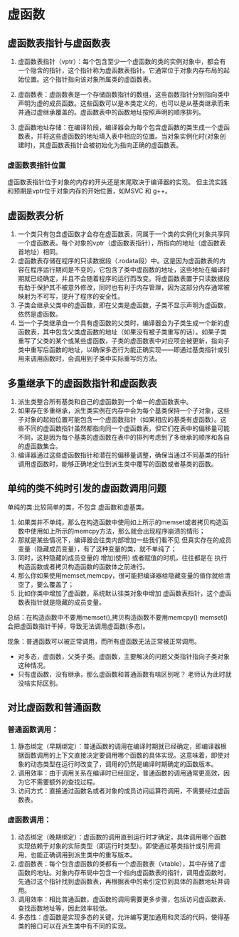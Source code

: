 # 虚函数
## 虚函数表指针与虚函数表
1. 虚函数表指针（vptr）：每个包含至少一个虚函数的类的实例对象中，都会有一个隐含的指针，这个指针称为虚函数表指针。它通常位于对象内存布局的起始位置。这个指针指向该对象所属类的虚函数表。

2. 虚函数表：虚函数表是一个存储函数指针的数组，这些函数指针分别指向类中声明为虚的成员函数。这些函数可以是本类定义的，也可以是从基类继承而来并通过虚继承覆盖的。虚函数表中的函数地址按照声明的顺序排列。

3. 虚函数地址存储：在编译阶段，编译器会为每个包含虚函数的类生成一个虚函数表，并将这些虚函数的地址填入表中相应的位置。当对象实例化时(对象创建时)，其虚函数表指针会被初始化为指向正确的虚函数表。

### 虚函数表指针位置
虚函数表指针位于对象的内存的开头还是末尾取决于编译器的实现。
但主流实践和预期是vptr位于对象内存的开始位置，如MSVC 和 g++。

## 虚函数表分析
1. 一个类只有包含虚函数才会存在虚函数表，同属于一个类的实例化对象共享同一个虚函数表。每个对象的vptr（虚函数表指针），所指向的地址（虚函数表首地址）相同。
2. 虚函数表存储在程序的只读数据段（.rodata段）中。这是因为虚函数表的内容在程序运行期间是不变的，它包含了类中虚函数的地址，这些地址在编译时期就已经确定，并且不会随着程序的运行而改变。将虚函数表置于只读数据段有助于保护其不被意外修改，同时也有利于内存管理，因为这部分内存通常被映射为不可写，提升了程序的安全性。
3. 子类会继承父类中的虚函数，即在父类是虚函数，子类不显示声明为虚函数，依然是虚函数。
4. 当一个子类继承自一个具有虚函数的父类时，编译器会为子类生成一个新的虚函数表，其中包含父类虚函数的地址（如果没有被子类重写的话）。如果子类重写了父类的某个或某些虚函数，子类的虚函数表中对应项会被更新，指向子类中重写后函数的地址，以确保多态行为能正确实现——即通过基类指针或引用来调用函数时，会调用到子类中实际重写的方法。

## 多重继承下的虚函数指针和虚函数表
1. 派生类整合所有基类和自己的虚函数到一个单一的虚函数表中。
2. 如果存在多重继承，派生类实例在内存中会为每个基类保持一个子对象，这些子对象的起始位置可能包含一个虚函数指针（如果相应的基类有虚函数）。这些不同的虚函数指针虽然都指向同一个虚函数表，但它们在表中的偏移量可能不同，这是因为每个基类的虚函数在表中的排列考虑到了多继承的顺序和各自的虚函数集合。
3. 编译器通过这些虚函数指针和潜在的偏移量调整，确保当通过不同基类的指针调用虚函数时，能够正确地定位到派生类中覆写的函数或者基类的函数。

## 单纯的类不纯时引发的虚函数调用问题
单纯的类:比较简单的类，不包含 虚函数和虚基类。

1. 如果类并不单纯，那么在构造函数中使用如上所示的memset或者拷贝构造函数中使用如上所示的memcpy方法，那么就会出现程序崩溃的情形；
2. 那就是某些情况下，编译器会往类内部增加一些我们看不见 但真实存在的成员变量（隐藏成员变量），有了这种变量的类，就不单纯了；
3. 同时，这种隐藏的成员变量的 增加(使用) 或者赋值的时机，往往都是在 执行构造函数或者拷贝构造函数的函数体之前进行。
4. 那么你如果使用memset,memcpy，很可能把编译器给隐藏变量的值你就给清空了，要么覆盖了；
5. 比如你类中增加了虚函数，系统默认往类对象中增加 虚函数表指针，这个虚函数表指针就是隐藏的成员变量。

总结：在构造函数中不要用memset(),拷贝构造函数不要用memcpy()
    memset()会把虚函数指针干掉，导致无法调用虚函数(多态)。

现象：普通函数可以被正常调用，而所有虚函数无法正常被正常调用。
- 对多态，虚函数，父类子类。虚函数，主要解决的问题父类指针指向子类对象这种情况。
- 只有虚函数，没有继承，那么虚函数和普通函数有啥区别呢？ 老师认为此时就没啥实际区别。

## 对比虚函数和普通函数
### 普通函数调用：
1. 静态绑定（早期绑定）：普通函数的调用在编译时期就已经确定，即编译器根据函数调用的上下文直接决定要调用哪个函数的具体实现。这意味着，即使对象的动态类型在运行时改变了，调用的仍然是编译时期确定的函数版本。
2. 调用效率：由于调用关系在编译时已经固定，普通函数的调用通常更高效，因为它不需要额外的查找过程。
3. 访问方式：直接通过函数名或者对象的成员访问运算符调用，不需要经过虚函数表。
### 虚函数调用：
1. 动态绑定（晚期绑定）：虚函数的调用直到运行时才确定，具体调用哪个函数实现依赖于对象的实际类型（即运行时类型）。即使通过基类指针或引用调用，也能正确调用到派生类中的重写版本。
2. 虚函数表：每个包含虚函数的类都有一个虚函数表（vtable），其中存储了虚函数的地址。对象内存布局中包含一个指向虚函数表的指针，调用虚函数时，先通过这个指针找到虚函数表，再根据表中的索引定位到具体的函数地址并调用。
3. 调用效率：相比普通函数，虚函数的调用需要更多步骤，包括访问虚函数表、查找函数地址等，因此效率较低。
4. 多态性：虚函数是实现多态的关键，允许编写更加通用和灵活的代码，使得基类的接口可以在派生类中有不同的实现。

